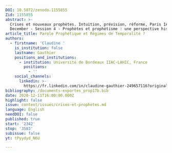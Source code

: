 ```yaml
---
DOI: 10.5072/zenodo.1155855
Zid: 1155855
abstract: >-
  Crises et nouveaux prophètes. Intuition, prévision, réforme, Paris IAS, 10-11
  December - Session 4 - Prophètes et prophétisme : une perspective historique
article_title: Parole Prophétique et Régimes de Temporalité ?
authors:
  - firstname: 'Claudine '
    is_institution: false
    lastname: Gauthier
    positions_and_institutions:
      - institution: Université de Bordeaux IIAC-LAHIC, France
        positions:
          - ''
    social_channels:
      linkedin: >-
        https://fr.linkedin.com/in/claudine-gauthier-249657116?original_referer=https%3A%2F%2Fwww.google.com%2F
bibliography: /documents-exportes_prop17b.bib
date: 2020-12-11T16:00:00.000Z
highlight: false
issue: content/issues/crises-et-prophetes.md
language: English
needDOI: false
published: true
start: '2342'
stop: '3583'
subissue: false
yt: tPyydyd_N6U

---
```


<Youtube yt="tPyydyd_N6U" caption="Parole prophétique et régimes de temporalité ?" start="2342" stop="3583"></Youtube>